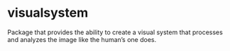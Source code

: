 # visualsystem

Package that provides the ability to create a visual system that processes and analyzes the image like the human’s one does.
